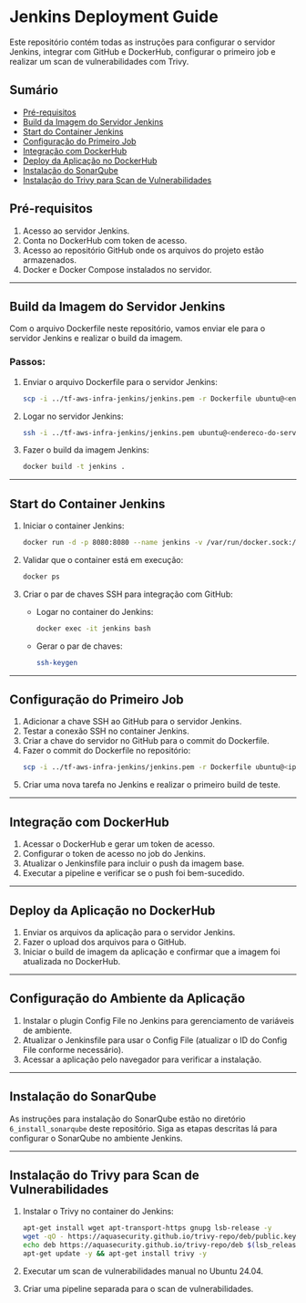 # Jenkins Deployment Guide

Este repositório contém todas as instruções para configurar o servidor Jenkins, integrar com GitHub e DockerHub, configurar o primeiro job e realizar um scan de vulnerabilidades com Trivy.

## Sumário

- [Pré-requisitos](#pré-requisitos)
- [Build da Imagem do Servidor Jenkins](#build-da-imagem-do-servidor-jenkins)
- [Start do Container Jenkins](#start-do-container-jenkins)
- [Configuração do Primeiro Job](#configuração-do-primeiro-job)
- [Integração com DockerHub](#integração-com-dockerhub)
- [Deploy da Aplicação no DockerHub](#deploy-da-aplicação-no-dockerhub)
- [Instalação do SonarQube](#instalação-do-sonarqube)
- [Instalação do Trivy para Scan de Vulnerabilidades](#instalação-do-trivy-para-scan-de-vulnerabilidades)

## Pré-requisitos

1. Acesso ao servidor Jenkins.
2. Conta no DockerHub com token de acesso.
3. Acesso ao repositório GitHub onde os arquivos do projeto estão armazenados.
4. Docker e Docker Compose instalados no servidor.

---

## Build da Imagem do Servidor Jenkins

Com o arquivo Dockerfile neste repositório, vamos enviar ele para o servidor Jenkins e realizar o build da imagem.

### Passos:

1. Enviar o arquivo Dockerfile para o servidor Jenkins:
    ```bash
    scp -i ../tf-aws-infra-jenkins/jenkins.pem -r Dockerfile ubuntu@<endereco-do-servidor-jenkins>:/home/ubuntu
    ```

2. Logar no servidor Jenkins:
    ```bash
    ssh -i ../tf-aws-infra-jenkins/jenkins.pem ubuntu@<endereco-do-servidor-jenkins>
    ```

3. Fazer o build da imagem Jenkins:
    ```bash
    docker build -t jenkins .
    ```

---

## Start do Container Jenkins

1. Iniciar o container Jenkins:
    ```bash
    docker run -d -p 8080:8080 --name jenkins -v /var/run/docker.sock:/var/run/docker.sock jenkins
    ```

2. Validar que o container está em execução:
    ```bash
    docker ps
    ```

3. Criar o par de chaves SSH para integração com GitHub:
    - Logar no container do Jenkins:
        ```bash
        docker exec -it jenkins bash
        ```
    - Gerar o par de chaves:
        ```bash
        ssh-keygen
        ```

---

## Configuração do Primeiro Job

1. Adicionar a chave SSH ao GitHub para o servidor Jenkins.
2. Testar a conexão SSH no container Jenkins.
3. Criar a chave do servidor no GitHub para o commit do Dockerfile.
4. Fazer o commit do Dockerfile no repositório:
    ```bash
    scp -i ../tf-aws-infra-jenkins/jenkins.pem -r Dockerfile ubuntu@<ip-do-servidor-jenkins>:/home/jenkins
    ```
5. Criar uma nova tarefa no Jenkins e realizar o primeiro build de teste.

---

## Integração com DockerHub

1. Acessar o DockerHub e gerar um token de acesso.
2. Configurar o token de acesso no job do Jenkins.
3. Atualizar o Jenkinsfile para incluir o push da imagem base.
4. Executar a pipeline e verificar se o push foi bem-sucedido.

---

## Deploy da Aplicação no DockerHub

1. Enviar os arquivos da aplicação para o servidor Jenkins.
2. Fazer o upload dos arquivos para o GitHub.
3. Iniciar o build de imagem da aplicação e confirmar que a imagem foi atualizada no DockerHub.

---

## Configuração do Ambiente da Aplicação

1. Instalar o plugin Config File no Jenkins para gerenciamento de variáveis de ambiente.
2. Atualizar o Jenkinsfile para usar o Config File (atualizar o ID do Config File conforme necessário).
3. Acessar a aplicação pelo navegador para verificar a instalação.

---

## Instalação do SonarQube

As instruções para instalação do SonarQube estão no diretório `6_install_sonarqube` deste repositório. Siga as etapas descritas lá para configurar o SonarQube no ambiente Jenkins.

---

## Instalação do Trivy para Scan de Vulnerabilidades

1. Instalar o Trivy no container do Jenkins:
    ```bash
    apt-get install wget apt-transport-https gnupg lsb-release -y
    wget -qO - https://aquasecurity.github.io/trivy-repo/deb/public.key | apt-key add -
    echo deb https://aquasecurity.github.io/trivy-repo/deb $(lsb_release -sc) main | tee -a /etc/apt/sources.list.d/trivy.list
    apt-get update -y && apt-get install trivy -y
    ```

2. Executar um scan de vulnerabilidades manual no Ubuntu 24.04.

3. Criar uma pipeline separada para o scan de vulnerabilidades.
